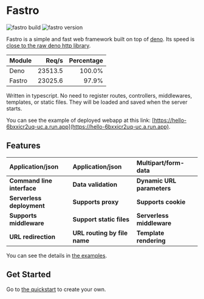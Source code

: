 # Fastro
![][build] ![][version]

Fastro is a simple and fast web framework built on top of [deno](https://deno.land). Its speed is [close to the raw deno http library](https://fastro.dev/docs/perfomance.html). 

|Module|Req/s|Percentage|
|--|--:|--:|
|Deno|23513.5|100.0%|
|Fastro|23025.6|97.9%|

Written in typescript. No need to register routes, controllers, middlewares, templates, or static files. They will be loaded and saved when the server starts. 

You can see the example of deployed webapp at this link: [https://hello-6bxxicr2uq-uc.a.run.app](https://hello-6bxxicr2uq-uc.a.run.app). 

## Features
|Application/json|Application/json|Multipart/form-data|
|:--|:--|:--|
|**Command line interface**|**Data validation**|**Dynamic URL parameters**|
|**Serverless deployment**|**Supports proxy**|**Supports cookie**|**Support querystring**|
|**Supports middleware**|**Support static files**|**Serverless middleware**|**URL prefix**|
|**URL redirection**|**URL routing by file name**|**Template rendering**|

You can see the details in [the examples](https://github.com/fastrodev/fastro/blob/master/services).

## Get Started
Go to [the quickstart](https://fastro.dev/docs/quickstart) to create your own.

[build]: https://github.com/fastrodev/fastro/workflows/ci/badge.svg?branch=master "fastro build"
[version]: https://img.shields.io/github/v/release/fastrojs/fastro?label=version "fastro version"
